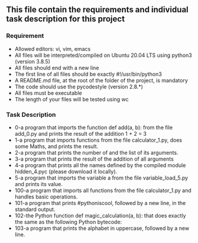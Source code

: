 ## This file contain the requirements and individual task description for this project

### Requirement
* Allowed editors: vi, vim, emacs
* All files will be interpreted/compiled on Ubuntu 20.04 LTS using python3 (version 3.8.5)
* All files should end with a new line
* The first line of all files should be exactly #!/usr/bin/python3
* A README.md file, at the root of the folder of the project, is mandatory
* The code should use the pycodestyle (version 2.8.*)
* All files must be executable
* The length of your files will be tested using wc

### Task Description
* 0-a program that imports the function def add(a, b): from the file add_0.py and prints the result of the addition 1 + 2 = 3
* 1-a program that imports functions from the file calculator_1.py, does some Maths, and prints the result.
* 2-a program that prints the number of and the list of its arguments.
* 3-a program that prints the result of the addition of all arguments
* 4-a program that prints all the names defined by the compiled module hidden_4.pyc (please download it locally).
* 5-a program that imports the variable a from the file variable_load_5.py and prints its value.
* 100-a program that imports all functions from the file calculator_1.py and handles basic operations.
* 101-a program that prints #pythoniscool, followed by a new line, in the standard output.
* 102-the Python function def magic_calculation(a, b): that does exactly the same as the following Python bytecode:
* 103-a program that prints the alphabet in uppercase, followed by a new line.
